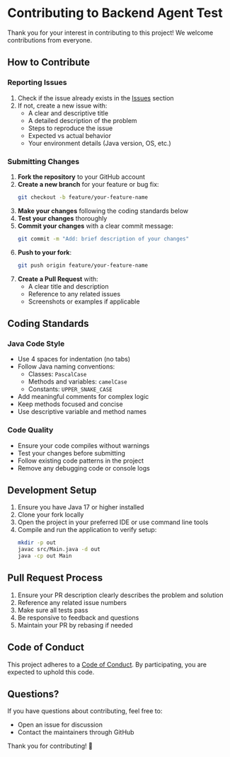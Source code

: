 # Contributing to Backend Agent Test

Thank you for your interest in contributing to this project! We welcome contributions from everyone.

## How to Contribute

### Reporting Issues

1. Check if the issue already exists in the [Issues](https://github.com/blackchoey/backend-agent-test/issues) section
2. If not, create a new issue with:
   - A clear and descriptive title
   - A detailed description of the problem
   - Steps to reproduce the issue
   - Expected vs actual behavior
   - Your environment details (Java version, OS, etc.)

### Submitting Changes

1. **Fork the repository** to your GitHub account
2. **Create a new branch** for your feature or bug fix:
   ```bash
   git checkout -b feature/your-feature-name
   ```
3. **Make your changes** following the coding standards below
4. **Test your changes** thoroughly
5. **Commit your changes** with a clear commit message:
   ```bash
   git commit -m "Add: brief description of your changes"
   ```
6. **Push to your fork**:
   ```bash
   git push origin feature/your-feature-name
   ```
7. **Create a Pull Request** with:
   - A clear title and description
   - Reference to any related issues
   - Screenshots or examples if applicable

## Coding Standards

### Java Code Style
- Use 4 spaces for indentation (no tabs)
- Follow Java naming conventions:
  - Classes: `PascalCase`
  - Methods and variables: `camelCase`
  - Constants: `UPPER_SNAKE_CASE`
- Add meaningful comments for complex logic
- Keep methods focused and concise
- Use descriptive variable and method names

### Code Quality
- Ensure your code compiles without warnings
- Test your changes before submitting
- Follow existing code patterns in the project
- Remove any debugging code or console logs

## Development Setup

1. Ensure you have Java 17 or higher installed
2. Clone your fork locally
3. Open the project in your preferred IDE or use command line tools
4. Compile and run the application to verify setup:
   ```bash
   mkdir -p out
   javac src/Main.java -d out
   java -cp out Main
   ```

## Pull Request Process

1. Ensure your PR description clearly describes the problem and solution
2. Reference any related issue numbers
3. Make sure all tests pass
4. Be responsive to feedback and questions
5. Maintain your PR by rebasing if needed

## Code of Conduct

This project adheres to a [Code of Conduct](CODE_OF_CONDUCT.md). By participating, you are expected to uphold this code.

## Questions?

If you have questions about contributing, feel free to:
- Open an issue for discussion
- Contact the maintainers through GitHub

Thank you for contributing! 🎉
